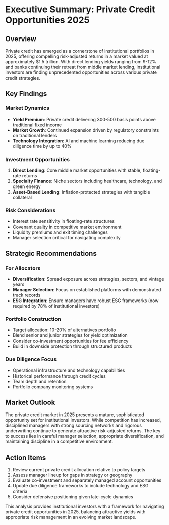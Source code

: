 # Executive Summary: Private Credit Opportunities 2025

## Overview
Private credit has emerged as a cornerstone of institutional portfolios in 2025, offering compelling risk-adjusted returns in a market valued at approximately $1.5 trillion. With direct lending yields ranging from 9-12% and banks continuing their retreat from middle market lending, institutional investors are finding unprecedented opportunities across various private credit strategies.

## Key Findings

### Market Dynamics
- **Yield Premium**: Private credit delivering 300-500 basis points above traditional fixed income
- **Market Growth**: Continued expansion driven by regulatory constraints on traditional lenders
- **Technology Integration**: AI and machine learning reducing due diligence time by up to 40%

### Investment Opportunities
1. **Direct Lending**: Core middle market opportunities with stable, floating-rate returns
2. **Specialty Finance**: Niche sectors including healthcare, technology, and green energy
3. **Asset-Based Lending**: Inflation-protected strategies with tangible collateral

### Risk Considerations
- Interest rate sensitivity in floating-rate structures
- Covenant quality in competitive market environment
- Liquidity premiums and exit timing challenges
- Manager selection critical for navigating complexity

## Strategic Recommendations

### For Allocators
- **Diversification**: Spread exposure across strategies, sectors, and vintage years
- **Manager Selection**: Focus on established platforms with demonstrated track records
- **ESG Integration**: Ensure managers have robust ESG frameworks (now required by 78% of institutional investors)

### Portfolio Construction
- Target allocation: 10-20% of alternatives portfolio
- Blend senior and junior strategies for yield optimization
- Consider co-investment opportunities for fee efficiency
- Build in downside protection through structured products

### Due Diligence Focus
- Operational infrastructure and technology capabilities
- Historical performance through credit cycles
- Team depth and retention
- Portfolio company monitoring systems

## Market Outlook
The private credit market in 2025 presents a mature, sophisticated opportunity set for institutional investors. While competition has increased, disciplined managers with strong sourcing networks and rigorous underwriting continue to generate attractive risk-adjusted returns. The key to success lies in careful manager selection, appropriate diversification, and maintaining discipline in a competitive environment.

## Action Items
1. Review current private credit allocation relative to policy targets
2. Assess manager lineup for gaps in strategy or geography
3. Evaluate co-investment and separately managed account opportunities
4. Update due diligence frameworks to include technology and ESG criteria
5. Consider defensive positioning given late-cycle dynamics

This analysis provides institutional investors with a framework for navigating private credit opportunities in 2025, balancing attractive yields with appropriate risk management in an evolving market landscape.